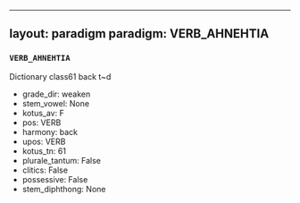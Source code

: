 
---
layout: paradigm
paradigm: VERB_AHNEHTIA
---
### ` VERB_AHNEHTIA `

Dictionary class61 back t~d
* grade_dir: weaken
* stem_vowel: None
* kotus_av: F
* pos: VERB
* harmony: back
* upos: VERB
* kotus_tn: 61
* plurale_tantum: False
* clitics: False
* possessive: False
* stem_diphthong: None
